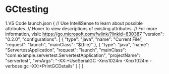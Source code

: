 # GCtesting

1.VS Code
 launch.json
 {
    // Use IntelliSense to learn about possible attributes.
    // Hover to view descriptions of existing attributes.
    // For more information, visit: https://go.microsoft.com/fwlink/?linkid=830387
    "version": "0.2.0",
    "configurations": [
        {
            "type": "java",
            "name": "Current File",
            "request": "launch",
            "mainClass": "${file}"
        },
        {
            "type": "java",
            "name": "ServertestApplication",
            "request": "launch",
            "mainClass": "com.example.servertest.ServertestApplication",
            "projectName": "servertest",
            "vmArgs": "-XX:+UseSerialGC -Xms1024m -Xmx1024m -verbose:gc -XX:+PrintGCDetails"
        }
    ]
}
